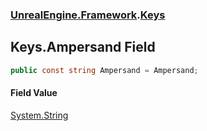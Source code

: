 ### [UnrealEngine.Framework](UnrealEngine_Framework.md 'UnrealEngine.Framework').[Keys](Keys.md 'UnrealEngine.Framework.Keys')
## Keys.Ampersand Field
```csharp
public const string Ampersand = Ampersand;
```
#### Field Value
[System.String](https://docs.microsoft.com/en-us/dotnet/api/System.String 'System.String')
